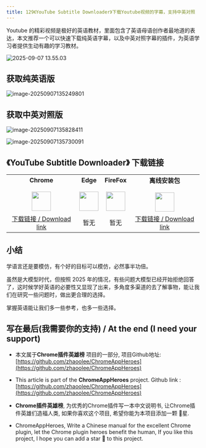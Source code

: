 ```yaml
---
title: 129《YouTube Subtitle Downloader》下载Youtube视频的字幕，支持中英对照
---
```




Youtube 的精彩视频是极好的英语教材，里面包含了英语母语创作者最地道的表达，本文推荐一个可以快速下载纯英语字幕，以及中英对照字幕的插件，为英语学习者提供生动有趣的学习教材。

![2025-09-07 13.55.03](https://cdn.fangyuanxiaozhan.com/assets/1757225908885NWGMxraD.gif)

## 获取纯英语版



![image-20250907135249801](https://cdn.fangyuanxiaozhan.com/assets/17572243842055XiGipps.png)

## 获取中英对照版



![image-20250907135828411](https://cdn.fangyuanxiaozhan.com/assets/1757224833170DB32M0Cx.png)



![image-20250907135730091](https://cdn.fangyuanxiaozhan.com/assets/1757224653006cQymmKx4.png)






## 《YouTube Subtitle Downloader》 下载链接

<table style="table-layout: fixed;">
<tbody>
<tr>
<td><div style="text-align: center;"><div style="font-weight: bold">Chrome</div><br/><div style="text-align: center;"><img  style="width:50px; height:auto;" src="https://v2fy.com/asset/0i/ChromeAppHeroes/page/001_markdown_here.assets/chromeappheroes-chrome-icon.png"/></div></div></td>
<td><div style="text-align: center;" ><div style="font-weight: bold">Edge</div><br/><div><img style="width:50px; height:auto;" src="https://v2fy.com/asset/0i/ChromeAppHeroes/page/001_markdown_here.assets/chromeappheroes-edge-icon.png"/></div></div></td>
<td><div style="text-align: center;" ><div style="font-weight: bold">FireFox</div><br/><div style="text-align: center;"><img  style="width:50px; height:auto;" src="https://v2fy.com/asset/0i/ChromeAppHeroes/page/001_markdown_here.assets/chromeappheroes-firefox-icon.png"/></div></div></td>
<td><div style="text-align: center;" ><div style="font-weight: bold">离线安装包</div><br/><div style="text-align: center;"><img  style="width:50px; height:auto;" src="https://v2fy.com/asset/0i/ChromeAppHeroes/page/001_markdown_here.assets/chromeappheroes-github-download.png"/></div></div></td>
</tr>
<tr>
<td>
<div style="text-align: center;"><a  href="https://chromewebstore.google.com/detail/youtube-subtitle-download/mjmghnkcbdmdbkolinkcbapglcinoahd">下载链接 / Download link</a></div>
</td>
<td>
<div style="text-align: center;">暂无</div>
</td>
<td>
<div style="text-align: center;">暂无</div>
</td>
<td>
<div style="text-align: center;"><a  href="https://cdn.jsdelivr.net/gh/zhaoolee/ChromeAppHeroes/backup/129-youtube-subtitle-downloader.zip">下载链接 / Download link</a></div>
</td>
</tbody>
</table>


## 小结

学语言还是要模仿，有个好的目标可以模仿，必然事半功倍。

虽然是大模型时代，但按照 2025 年的情况，有些问题大模型已经开始拒绝回答了，这时候学好英语的必要性又显现了出来，多角度多渠道的去了解事物，能让我们在研究一些问题时，做出更合理的选择。

掌握英语能让我们多一些参考，也多一些选择。






## 写在最后(我需要你的支持) / At the end (I need your support)

- 本文属于**Chrome插件英雄榜** 项目的一部分, 项目Github地址: [https://github.com/zhaoolee/ChromeAppHeroes](https://github.com/zhaoolee/ChromeAppHeroes)


- This article is part of the **ChromeAppHeroes** project. Github link : [https://github.com/zhaoolee/ChromeAppHeroes](https://github.com/zhaoolee/ChromeAppHeroes) 

- **Chrome插件英雄榜**, 为优秀的Chrome插件写一本中文说明书, 让Chrome插件英雄们造福人类, 如果你喜欢这个项目, 希望你能为本项目添加一颗 🌟星.

- ChromeAppHeroes, Write a Chinese manual for the excellent Chrome plugin, let the Chrome plugin heroes benefit the human, If you like this project, I hope you can add a star 🌟 to this project.
